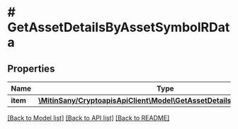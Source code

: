 # # GetAssetDetailsByAssetSymbolRData

## Properties

Name | Type | Description | Notes
------------ | ------------- | ------------- | -------------
**item** | [**\MitinSany/CryptoapisApiClient\Model\GetAssetDetailsByAssetSymbolRI**](GetAssetDetailsByAssetSymbolRI.md) |  |

[[Back to Model list]](../../README.md#models) [[Back to API list]](../../README.md#endpoints) [[Back to README]](../../README.md)
